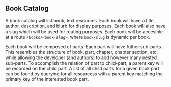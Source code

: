 ## Book Catalog

A book catalog will list book, text resources. Each book will have a title, author, description, and blurb for display purposes. Each book will also have a slug which will be used for routing purposes. Each book will be accesible at a route `/books/<book-slug>`, where `book-slug` is dynamic per book.

Each book will be composed of parts. Each part will have futher sub-parts. This resembles the structure of book, part, chapter, chapter section, etc. while allowing the developer (and authors) to add however many nested sub-parts. To accomplish the relation of part to child-part, a parent key will be recorded on the child part. A list of all child parts for a given book part can be found by querying for all resourcess with a parent key matching the primary key of the interested book part.


